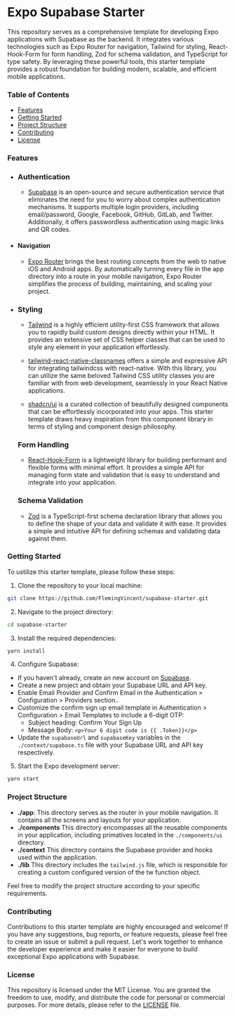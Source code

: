 # Expo Supabase Starter

This repository serves as a comprehensive template for developing Expo applications with Supabase as the backend. It integrates various technologies such as Expo Router for navigation, Tailwind for styling, React-Hook-Form for form handling, Zod for schema validation, and TypeScript for type safety. By leveraging these powerful tools, this starter template provides a robust foundation for building modern, scalable, and efficient mobile applications.

### Table of Contents

- [Features](#features)
- [Getting Started](#getting-started)
- [Project Structure](#project-structure)
- [Contributing](#contributing)
- [License](#license)

### Features

- ### Authentication

  - [Supabase](https://supabase.io/docs/reference/javascript/auth-signup) is an open-source and secure authentication service that eliminates the need for you to worry about complex authentication mechanisms. It supports multiple login providers, including email/password, Google, Facebook, GitHub, GitLab, and Twitter. Additionally, it offers passwordless authentication using magic links and QR codes.

- #### Navigation

  - [Expo Router](https://expo.github.io/router/docs/) brings the best routing concepts from the web to native iOS and Android apps. By automatically turning every file in the app directory into a route in your mobile navigation, Expo Router simplifies the process of building, maintaining, and scaling your project.

- ### Styling

  - [Tailwind](https://tailwindcss.com/) is a highly efficient utility-first CSS framework that allows you to rapidly build custom designs directly within your HTML. It provides an extensive set of CSS helper classes that can be used to style any element in your application effortlessly.

  - [tailwind-react-native-classnames](https://github.com/jaredh159/tailwind-react-native-classnames) offers a simple and expressive API for integrating tailwindcss with react-native. With this library, you can utilize the same beloved Tailwind CSS utility classes you are familiar with from web development, seamlessly in your React Native applications.

  - [shadcn/ui](https://ui.shadcn.com/) is a curated collection of beautifully designed components that can be effortlessly incorporated into your apps. This starter template draws heavy inspiration from this component library in terms of styling and component design philosophy.

  ### Form Handling

  - [React-Hook-Form](https://react-hook-form.com/) is a lightweight library for building performant and flexible forms with minimal effort. It provides a simple API for managing form state and validation that is easy to understand and integrate into your application.

  ### Schema Validation

  - [Zod](https://zod.dev/) is a TypeScript-first schema declaration library that allows you to define the shape of your data and validate it with ease. It provides a simple and intuitive API for defining schemas and validating data against them.

### Getting Started

To ustilize this starter template, please follow these steps:

1. Clone the repository to your local machine:

```bash
git clone https://github.com/FlemingVincent/supabase-starter.git
```

2. Navigate to the project directory:

```bash
cd supabase-starter
```

3. Install the required dependencies:

```bash
yarn install
```

4. Configure Supabase:

- If you haven't already, create an new account on [Supabase](https://supabase.io/).
- Create a new project and obtain your Supabase URL and API key.
- Enable Email Provider and Confirm Email in the Authentication > Configuration > Providers section..
- Customize the confirm sign up email template in Authentication > Configuration > Email Templates to include a 6-digit OTP:
  - Subject heading: Confirm Your Sign Up
  - Message Body: `<p>Your 6 digit code is {{ .Token}}</p>`
- Update the `supabaseUrl` and `supabaseKey` variables in the `./context/supabase.ts` file with your Supabase URL and API key respectively.

5. Start the Expo development server:

```bash
yarn start
```

### Project Structure

- **./app**: This directory serves as the router in your mobile navigation. It contains all the screens and layouts for your application.
- **./components** This directory encompasses all the reusable components in your application, including primatives located in the `./components/ui` directory.
- **./context** This directory contains the Supabase provider and hooks used within the application.
- **./lib** This directory includes the `tailwind.js` file, which is responsible for creating a custom configured version of the tw function object.

Feel free to modify the project structure according to your specific requirements.

### Contributing

Contributions to this starter template are highly encouraged and welcome! If you have any suggestions, bug reports, or feature requests, please feel free to create an issue or submit a pull request. Let's work together to enhance the developer experience and make it easier for everyone to build exceptional Expo applications with Supabase.

### License

This repository is licensed under the MIT License. You are granted the freedom to use, modify, and distribute the code for personal or commercial purposes. For more details, please refer to the [LICENSE](https://github.com/FlemingVincent/supabase-starter/blob/main/LICENSE) file.
